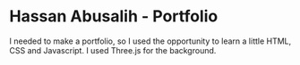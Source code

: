 # Hassan Abusalih - Portfolio

I needed to make a portfolio, so I used the opportunity to learn a little HTML, CSS and Javascript. I used Three.js for the background.
